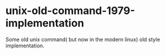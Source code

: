 # unix-old-command-1979-implementation
Some old unix command( but now in the modern linux) old style implementation.
